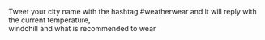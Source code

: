 Tweet your city name with the hashtag #weatherwear and it will reply with the current temperature,  
windchill and what is recommended to wear  
